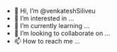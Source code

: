 - 👋 Hi, I’m @venkateshSiliveu
- 👀 I’m interested in ...
- 🌱 I’m currently learning ...
- 💞️ I’m looking to collaborate on ...
- 📫 How to reach me ...

<!---
venkateshSiliveu/venkateshSiliveu is a ✨ special ✨ repository because its `README.md` (this file) appears on your GitHub profile.
You can click the Preview link to take a look at your changes.
--->
